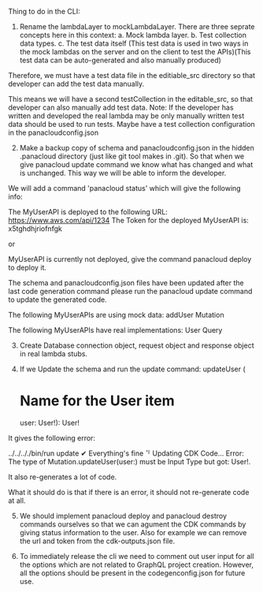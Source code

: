 Thing to do in the CLI:


1. Rename the lambdaLayer to mockLambdaLayer. 
There are three seprate concepts here in this context:
a. Mock lambda layer.
b. Test collection data types.
c. The test data itself (This test data is used in two ways in the mock lambdas on the server and on the client to test the APIs)(This test data can be auto-generated and also manually produced)

Therefore, we must have a test data file in the editiable_src directory so that developer can add the test data manually. 

This means we will have a second testCollection in the editable_src, so that developer can also manually add test data. 
Note: If the developer has written and developed the real lambda may be only manually written test data should be used to run tests.
Maybe have a test collection configuration in the panacloudconfig.json

2. Make a backup copy of schema and panacloudconfig.json in the hidden .panacloud directory (just like git tool makes in .git). So that when we give panacloud update command we know what has changed and what is unchanged. This way we will be able to inform the developer. 

We will add a command 'panacloud status' which will give the following info:

The MyUserAPI is deployed to the following URL: https://www.aws.com/api/1234
The Token for the deployed MyUserAPI is: x5tghdhjriofnfgk

or 

MyUserAPI is currently not deployed, give the command panacloud deploy to deploy it.

The schema and panacloudconfig.json files have been updated after the last code generation command please run the panacloud update command to update the generated code. 

The following MyUserAPIs are using mock data:
addUser Mutation

The following MyUserAPIs have real implementations:
User Query


3. Create Database connection object, request object and response object in real lambda stubs. 

4. If we Update the schema and run the update command:
updateUser (
    # Name for the User item
    user: User!): User!

It gives the following error:

 ../../.././bin/run update
✔ Everything's fine
⠙ Updating CDK Code...    Error: The type of Mutation.updateUser(user:) must be Input Type but got: User!.

It also re-generates a lot of code.

What it should do is that if there is an error, it should not re-generate code at all.

5. We should implement panacloud deploy and panacloud destroy commands ourselves so that we can agument the CDK commands by giving status information to the user. Also for example we can remove the url and token from the cdk-outputs.json file. 


6. To immediately release the cli we need to comment out user input for all the options which are not related to GraphQL project creation. However, all the options should be present in the codegenconfig.json for future use.










